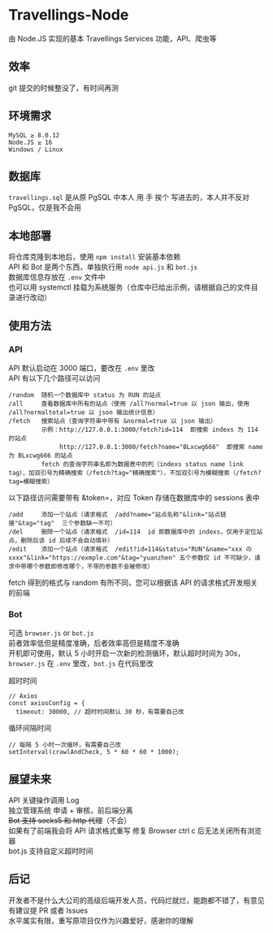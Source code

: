 # Travellings-Node
由 Node.JS 实现的基本 Travellings Services 功能，API、爬虫等

## 效率
git 提交的时候整没了，有时间再测  

## 环境需求
```
MySQL ≥ 8.0.12  
Node.JS ≥ 16  
Windows / Linux
```
## 数据库
`travellings.sql` 是从原 PgSQL 中本人 用 手 挨个 写进去的，本人并不反对 PgSQL，仅是我不会用  

## 本地部署
将仓库克隆到本地后，使用 `npm install` 安装基本依赖  
API 和 Bot 是两个东西，单独执行用 `node api.js` 和 `bot.js`  
数据库信息存放在 `.env` 文件中  
也可以用 systemctl 挂载为系统服务（仓库中已给出示例，请根据自己的文件目录进行改动）  

## 使用方法
### API
API 默认启动在 3000 端口，要改在 `.env` 里改  
API 有以下几个路径可以访问  
```
/random  随机一个数据库中 status 为 RUN 的站点
/all     查看数据库中所有的站点（使用 /all?normal=true 以 json 输出，使用 /all?normaltotal=true 以 json 输出统计信息）
/fetch   搜索站点（查询字符串中带有 &normal=true 以 json 输出）
         示例：http://127.0.0.1:3000/fetch?id=114  即搜索 indexs 为 114 的站点
              http://127.0.0.1:3000/fetch?name="BLxcwg666"  即搜索 name 为 BLxcwg666 的站点
         fetch 的查询字符串名即为数据表中的列（indexs status name link tag），加双引号为精确搜索（/fetch?tag="精确搜索"），不加双引号为模糊搜索（/fetch?tag=模糊搜索）
```
以下路径访问需要带有 &token=，对应 Token 存储在数据库中的 sessions 表中  
```
/add     添加一个站点（请求格式  /add?name="站点名称"&link="站点链接"&tag="tag"  三个参数缺一不可）
/del     删除一个站点（请求格式  /id=114  id 即数据库中的 indexs，仅用于定位站点，删除后该 id 后续不会自动填补）
/edit    添加一个站点（请求格式  /edit?id=114&status="RUN"&name="xxx の xxxx"&link="https://exmple.com"&tag="yuanzhen" 五个参数仅 id 不可缺少，请求中带哪个参数即修改哪个，不带的参数不会被修改）
```
fetch 得到的格式与 random 有所不同，您可以根据该 API 的请求格式开发相关的前端

### Bot
可选 `browser.js` or `bot.js`  
前者效率低但是精度准确，后者效率高但是精度不准确  
开机即可使用，默认 5 小时开启一次新的检测循环，默认超时时间为 30s，`browser.js` 在 `.env` 里改，`bot.js` 在代码里改

超时时间  
```
// Axios
const axiosConfig = {
  timeout: 30000, // 超时时间默认 30 秒，有需要自己改
```

循环间隔时间  
```
// 每隔 5 小时一次循环，有需要自己改
setInterval(crawlAndCheck, 5 * 60 * 60 * 1000);
```

## 展望未来
API 关键操作调用 Log  
独立管理系统 申请 + 审核，前后端分离  
~~Bot 支持 socks5 和 http 代理~~（不会）  
如果有了前端我会将 API 请求格式重写
修复 Browser ctrl c 后无法关闭所有浏览器  
bot.js 支持自定义超时时间

## 后记
开发者不是什么大公司的高级后端开发人员，代码烂就烂，能跑都不错了，有意见有建议提 PR 或者 Issues  
水平属实有限，重写原项目仅作为兴趣爱好，感谢你的理解
